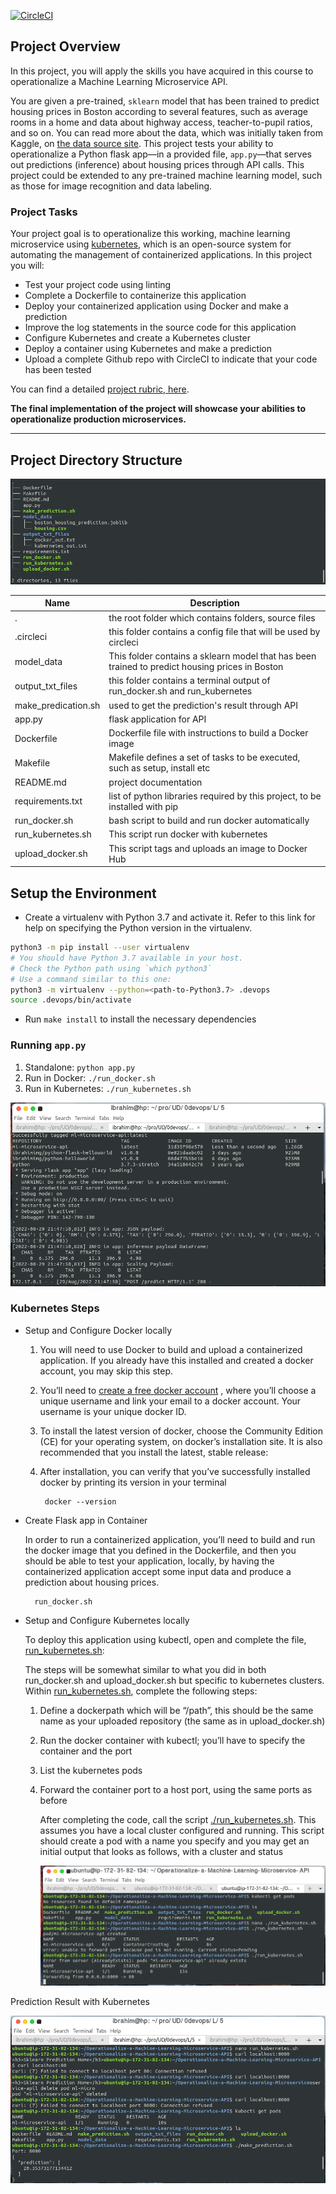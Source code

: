 [![CircleCI](https://circleci.com/gh/ibrahimimg/Operationalize-a-Machine-Learning-Microservice-API.svg?style=svg)](https://github.com/ibrahimimg/Operationalize-a-Machine-Learning-Microservice-API)

## Project Overview

In this project, you will apply the skills you have acquired in this course to operationalize a Machine Learning Microservice API. 

You are given a pre-trained, `sklearn` model that has been trained to predict housing prices in Boston according to several features, such as average rooms in a home and data about highway access, teacher-to-pupil ratios, and so on. You can read more about the data, which was initially taken from Kaggle, on [the data source site](https://www.kaggle.com/c/boston-housing). This project tests your ability to operationalize a Python flask app—in a provided file, `app.py`—that serves out predictions (inference) about housing prices through API calls. This project could be extended to any pre-trained machine learning model, such as those for image recognition and data labeling.

### Project Tasks

Your project goal is to operationalize this working, machine learning microservice using [kubernetes](https://kubernetes.io/), which is an open-source system for automating the management of containerized applications. In this project you will:
* Test your project code using linting
* Complete a Dockerfile to containerize this application
* Deploy your containerized application using Docker and make a prediction
* Improve the log statements in the source code for this application
* Configure Kubernetes and create a Kubernetes cluster
* Deploy a container using Kubernetes and make a prediction
* Upload a complete Github repo with CircleCI to indicate that your code has been tested

You can find a detailed [project rubric, here](https://review.udacity.com/#!/rubrics/2576/view).

**The final implementation of the project will showcase your abilities to operationalize production microservices.**

---

## Project Directory Structure

![directory-structure](./screenshots/dir.png)

| Name |  Description    |
|------|-----------------|
|.     | the root folder which contains folders, source files|
|.circleci   | this folder contains a config file that will be used by circleci|
|model_data| This folder contains a sklearn model that has been trained to predict housing prices in Boston |
|output_txt_files | this folder contains a terminal output of run_docker.sh and run_kubernetes|
|make_predication.sh  | used to get the prediction's result through API|
|app.py | flask application for API|
|Dockerfile | Dockerfile file with instructions to build a Docker image |
|Makefile |  Makefile defines a set of tasks to be executed, such as setup, install etc|
|README.md| project documentation
|requirements.txt|list of python libraries required by this project, to be installed with pip|
|run_docker.sh  | bash script to build and run docker automatically|
|run_kubernetes.sh  | This script run docker with kubernetes |
|upload_docker.sh  | This script tags and uploads an image to Docker Hub|

## Setup the Environment

* Create a virtualenv with Python 3.7 and activate it. Refer to this link for help on specifying the Python version in the virtualenv. 
```bash
python3 -m pip install --user virtualenv
# You should have Python 3.7 available in your host. 
# Check the Python path using `which python3`
# Use a command similar to this one:
python3 -m virtualenv --python=<path-to-Python3.7> .devops
source .devops/bin/activate
```
* Run `make install` to install the necessary dependencies

### Running `app.py`

1. Standalone:  `python app.py`
2. Run in Docker:  `./run_docker.sh`
3. Run in Kubernetes:  `./run_kubernetes.sh`

![run-with-docker.sh](./screenshots/task2-run-container.png)

### Kubernetes Steps

* Setup and Configure Docker locally

    1. You will need to use Docker to build and upload a containerized application. If you already have this installed and created a docker account, you may skip this step.


    2. You’ll need to [create a free docker account](https://hub.docker.com/signup) , where you’ll choose a unique username and link your email to a docker account. Your username is your unique docker ID.

    3. To install the latest version of docker, choose the Community Edition (CE) for your operating system, on docker’s installation site. It is also recommended that you install the latest, stable release:

    4. After installation, you can verify that you’ve successfully installed docker by printing its version in your terminal
    
            docker --version

* Create Flask app in Container

    In order to run a containerized application, you’ll need to build and run the docker image that you defined in the Dockerfile, and then you should be able to test your application, locally, by having the containerized application accept some input data and produce a prediction about housing prices. 
    
        run_docker.sh

* Setup and Configure Kubernetes locally

    To deploy this application using kubectl, open and complete the file, [run_kubernetes.sh](run_kubernetes.sh):

    The steps will be somewhat similar to what you did in both run_docker.sh and upload_docker.sh but specific to kubernetes clusters. Within [run_kubernetes.sh](run_kubernetes.sh), complete the following steps:

    1. Define a dockerpath which will be “/path”, this should be the same name as your uploaded repository (the same as in upload_docker.sh)
    2. Run the docker container with kubectl; you’ll have to specify the container and the port
    3. List the kubernetes pods
    4. Forward the container port to a host port, using the same ports as before

        After completing the code, call the script [./run_kubernetes.sh](./run_kubernetes.sh). This assumes you have a local cluster configured and running. This script should create a pod with a name you specify and you may get an initial output that looks as follows, with a cluster and status

        ![run-kubernetes.sh](./screenshots/task6-deploy-with-kubernetes.png)

Prediction Result with Kubernetes

![prediction](./screenshots/prediction-result-with-kub.png)